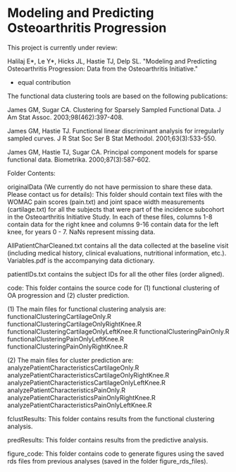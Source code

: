 # Modeling and Predicting Osteoarthritis Progression


This project is currently under review:

Halilaj E*, Le Y*, Hicks JL, Hastie TJ, Delp SL. "Modeling and Predicting Osteoarthritis Progression: Data from the Osteoarthritis Initiative." 

* equal contribution


The functional data clustering tools are based on the following publications:

James GM, Sugar CA. Clustering for Sparsely Sampled Functional Data. J Am Stat Assoc. 2003;98(462):397-408.

James GM, Hastie TJ. Functional linear discriminant analysis for irregularly sampled curves. J R Stat Soc Ser B Stat Methodol. 2001;63(3):533-550. 

James GM, Hastie TJ, Sugar CA. Principal component models for sparse functional data. Biometrika. 2000;87(3):587-602. 


Folder Contents:

originalData (We currently do not have permission to share these data. Please contact us for details):
This folder should contain text files with the WOMAC pain scores (pain.txt) and joint space width measurements (cartilage.txt) for all the subjects that were part of the incidence subcohort in the Osteoarthritis Initiative Study. In each of these files, columns 1-8 contain data for the right knee and columns 9-16 contain data for the left knee, for years 0 - 7. NaNs represent missing data. 

AllPatientCharCleaned.txt contains all the data collected at the baseline visit (including medical history, clinical evaluations, nutritional information, etc.). Variables.pdf is the accompanying data dictionary.

patientIDs.txt contains the subject IDs for all the other files (order aligned).


code:
This folder contains the source code for (1) functional clustering of OA progression and (2) cluster prediction. 

(1) The main files for functional clustering analysis are:
functionalClusteringCartilageOnly.R
functionalClusteringCartilageOnlyRightKnee.R
functionalClusteringCartilageOnlyLeftKnee.R
functionalClusteringPainOnly.R
functionalClusteringPainOnlyLeftKnee.R
functionalClusteringPainOnlyRightKnee.R

(2) The main files for cluster prediction are:
analyzePatientCharacteristicsCartilageOnly.R
analyzePatientCharacteristicsCartilageOnlyRightKnee.R 
analyzePatientCharacteristicsCartilageOnlyLeftKnee.R  
analyzePatientCharacteristicsPainOnly.R
analyzePatientCharacteristicsPainOnlyRightKnee.R 
analyzePatientCharacteristicsPainOnlyLeftKnee.R  


fclustResults:
This folder contains results from the functional clustering analysis.


predResults:
This folder contains results from the predictive analysis.


figure_code:
This folder contains code to generate figures using the saved rds files from previous analyses (saved in the folder figure_rds_files).




